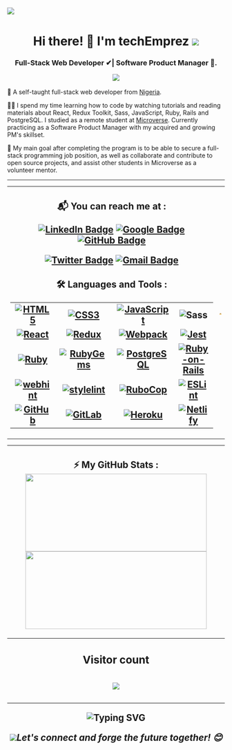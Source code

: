 ![](https://img.shields.io/badge/techEmprez--black?labelColor=purple)
---

<h1 align="center">
Hi there! 👋 I'm techEmprez <img src="https://emojis.slackmojis.com/emojis/images/1531849430/4246/blob-sunglasses.gif?1531849430" width="30"/>
</h1>

<h3 align="center">Full-Stack Web Developer ✔| Software Product Manager 🌟.
</h3>

<p align="center">
    <img src="https://readme-typing-svg.herokuapp.com?color=00b2df&width=385&height=30&lines=Software+Developer+from+Nigeria;Open-Source+Enthusiast;Learning+Every+Day;Inspiring+Others;Nice+To+Meet+You;You're+Welcome+To+My+Little+Space+...&center=true"></a>
</p>

🌱 A self-taught full-stack web developer from [Nigeria](https://en.wikipedia.org/wiki/Nigeria).

👨‍💻 I spend my time learning how to code by watching tutorials and reading materials about React,
Redux Toolkit, Sass, JavaScript, Ruby, Rails and PostgreSQL. I studied as a remote student at [Microverse](https://www.microverse.org/).
Currently practicing as a Software Product Manager with my acquired and growing PM's skillset.

🥅 My main goal after completing the program is to be able to secure a full-stack programming job position,
as well as collaborate and contribute to open source projects, and assist other students in Microverse as a
volunteer mentor.

---
<table align="center">
  <tr>
    <td>
  <h2 align="center">
  📬 You can reach me at :

  [![LinkedIn Badge](https://img.shields.io/badge/-ChoiceOsobor-white?logo=LinkedIn&logoColor=0A66C2&style=plastic)](https://www.linkedin.com/in/choice-osobor/)
  [![Google Badge](https://img.shields.io/badge/-techEmprez-white?logo=Google&logoColor=EA4335&style=plastic)](https://www.choiceosobor.tech/)
  [![GitHub Badge](https://img.shields.io/badge/-techEmprez-white?logo=GitHub&logoColor=181717&style=plastic)](https://github.com/techEmprez/)

  [![Twitter Badge](https://img.shields.io/badge/-techEmprez_-white?logo=Twitter&logoColor=1DA1F2&style=plastic)](https://twitter.com/techEmprez)
  [![Gmail Badge](https://img.shields.io/badge/-@choiceosobor-white?logo=Gmail&logoColor=EA4335&style=plastic)](mailto:choiceosobor@gmail.com)
  </h2>

  <h2 align="center">
🛠️ Languages and Tools :

<table align="center">
   <tr>
        <td align="center"><a href="https://developer.mozilla.org/en-US/docs/Glossary/HTML5"><img alt="HTML5" width="65px" src="https://img.shields.io/badge/-HTML5-white?logo=HTML5&logoColor=E34F26&style=plastic"/></a></td>
        <td align="center"><a href="https://developer.mozilla.org/en-US/docs/Web/CSS"><img alt="CSS3" width="65px" src="https://img.shields.io/badge/-CSS3-white?logo=CSS3&logoColor=1572B6&style=plastic"/></a></td>
        <td align="center"><a href="https://developer.mozilla.org/en-US/docs/Web/JavaScript"><img alt="JavaScript" width="80px" src="https://img.shields.io/badge/-JavaScript-white?logo=JavaScript&logoColor=F7DF1E&style=plastic"/></a></td>
        <td align="center"><img alt="Sass" width="65px" src="https://img.shields.io/badge/-Sass-white?logo=Sass&logoColor=CC6699&style=plastic"/></a></td>
    </tr>
    <tr>
      <td align="center"><a href="https://reactjs.org/"><img alt="React" width="65px" src="https://img.shields.io/badge/-React-white?logo=React&logoColor=61DAFB&style=plastic"/></a></td>
      <td align="center"><a href="https://redux.js.org/"><img alt="Redux" width="65px" src="https://img.shields.io/badge/-Redux-white?logo=Redux&logoColor=764ABC&style=plastic"/></a></td>
      <td align="center"><a href="https://webpack.js.org/"><img alt="Webpack" width="65px" src="https://img.shields.io/badge/-Webpack-white?logo=Webpack&logoColor=8DD6F9&style=plastic"/></a></td>
      <td align="center"><a href="https://jestjs.io/"><img alt="Jest" width="65px" src="https://img.shields.io/badge/-Jest-white?logo=Jest&logoColor=C21325&style=plastic"/></a></td>
    </tr>
    <tr>
      <td align="center"><a href="https://www.ruby-lang.org/en/"><img alt="Ruby" width="65px" src="https://img.shields.io/badge/-Ruby-white?logo=Ruby&logoColor=CC342D&style=plastic"/></a></td>
      <td align="center"><a href="https://www.ruby-lang.org/en/"><img alt="RubyGems" width="65px" src="https://img.shields.io/badge/-Gems-white?logo=RubyGems&logoColor=E9573F&style=plastic"/></a></td>
      <td align="center"><a href="https://www.postgresql.org/"><img alt="PostgreSQL" width="65px" src="https://img.shields.io/badge/-PostgreSQL-white?logo=PostgreSQL&logoColor=4169E1&style=plastic"/></a></td>
      <td align="center"><a href="https://rubyonrails.org/"><img alt="Ruby-on-Rails" width="65px" src="https://img.shields.io/badge/-Rails-white?logo=Ruby%20on%20Rails&logoColor=CC0000&style=plastic"/></a></td>
    </tr>
    <tr>
      <td align="center"><a href="https://webhint.io/"><img alt="webhint" width="65px" src="https://img.shields.io/badge/-webhint-white?logo=webhint&logoColor=4700A3&style=plastic"/></a></td>
      <td align="center"><a href="https://stylelint.io/"><img alt="stylelint" width="65px" src="https://img.shields.io/badge/-stylelint-white?logo=stylelint&logoColor=263238&style=plastic"/></a></td>
      <td align="center"><a href="https://rubocop.org/"><img alt="RuboCop" width="65px" src="https://img.shields.io/badge/-RuboCop-white?logo=RuboCop&logoColor=000000&style=plastic"/></a></td>
      <td align="center"><a href="https://eslint.org/"><img alt="ESLint" width="65px" src="https://img.shields.io/badge/-ESLint-white?logo=ESLint&logoColor=4B32C3&style=plastic"/></a></td>
    </tr>
    <tr>
      <td align="center"><a href="https://github.com/"><img alt="GitHub" width="65px" src="https://img.shields.io/badge/-GitHub-white?logo=GitHub&logoColor=181717&style=plastic"/></td>
      <td align="center"><a href="https://about.gitlab.com/"><img alt="GitLab" width="65px" src="https://img.shields.io/badge/-GitLab-white?logo=Gitlab&logoColor=FC6D26&style=plastic"/></td>
      <td align="center"><a href="https://www.heroku.com/"><img alt="Heroku" width="65px" src="https://img.shields.io/badge/-Heroku-white?logo=Heroku&logoColor=430098&style=plastic"/></a></td>
      <td align="center"><a href="https://www.netlify.com/"><img alt="Netlify" width="65px" src="https://img.shields.io/badge/-Netlify-white?logo=Netlify&logoColor=00C7B7&style=plastic"/></a></td>
    </tr>
</table>
</h2>
      </td>
      <td>
 <img alt="Person coding gif" src="https://github.com/ShoiraTa/shoirata/blob/main/assets/0_K2WLMTExLyida7OR(1).gif" width="auto" />
      </td>
    </tr>
</table>

---
<h2 align ="center">⚡ My GitHub Stats :
<div >
  <img height="180" width="420" align="center" src="https://github-readme-stats-eight-theta.vercel.app/api?username=techEmprez&true&show_icons=true&hide_border=false&langs_count=6&hide=true&theme=midnight-purple"/>
  <img height="180" width="420" align="center" src="https://github-readme-stats.vercel.app/api/top-langs/?username=techEmprez&show_icons=true&true&theme=midnight-purple&layout=compact"/>
</div>

---
<div align="center">

<h3 align="center"> 
  Visitor count<br><br>
  <img src="https://profile-counter.glitch.me/techEmprez/count.svg" />
</h3>
  </div>

---

![Typing SVG](https://readme-typing-svg.herokuapp.com?color=6667AB&center=true&vCenter=true&lines=A+%E2%AD%90++on+my+repo+is+appreciated!;Thanks+for+visiting+my+profile+%F0%9F%98%83;Happy+coding!+%F0%9F%9A%80)

<img src="https://media.giphy.com/media/LnQjpWaON8nhr21vNW/giphy.gif" width="60"><em>Let's connect and forge the future together! </b> 😊 </em>
